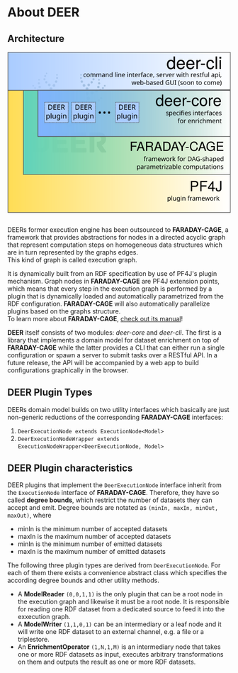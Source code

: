 # About DEER

## Architecture

<img src="./stack.svg" style="float:right; margin:0em 0em 2em 2em"/>

DEERs former execution engine has been outsourced to **FARADAY-CAGE**, a framework that provides
abstractions for nodes in a directed acyclic graph that represent computation steps on homogeneous
data structures which are in turn represented by the graphs edges.  
This kind of graph is called execution graph.


It is dynamically built from an RDF specification by use of PF4J's plugin mechanism.
Graph nodes in **FARADAY-CAGE** are PF4J extension points, which means that every step in the execution
graph is performed by a plugin that is dynamically loaded and automatically parametrized from
the RDF configuration.
**FARADAY-CAGE** will also automatically parallelize plugins based on the graphs structure.  
To learn more about **FARADAY-CAGE**, [check out its manual](https://dice-group.github.io/faraday-cage/)! 


**DEER** itself consists of two modules: *deer-core* and *deer-cli*.
The first is a library that implements a domain model for dataset enrichment on top of **FARADAY-CAGE**
while the latter provides a CLI that can either run a single configuration or spawn a server to 
submit tasks over a RESTful API. In a future release, the API will be accompanied by a web app
to build configurations graphically in the browser.

## DEER Plugin Types

DEERs domain model builds on two utility interfaces which basically are just non-generic reductions
of the corresponding **FARADAY-CAGE** interfaces:
1. `DeerExecutionNode extends ExecutionNode<Model>`
2. `DeerExecutionNodeWrapper extends ExecutionNodeWrapper<DeerExecutionNode, Model>`


## DEER Plugin characteristics

DEER plugins that implement the `DeerExecutionNode` interface inherit from the `ExecutionNode` interface of **FARADAY-CAGE**.
Therefore, they have so called **degree bounds**, which restrict the number of datasets they can accept and emit.
Degree bounds are notated as `(minIn, maxIn, minOut, maxOut)`, where
  * minIn is the minimum number of accepted datasets
  * maxIn is the maximum number of accepted datasets
  * minIn is the minimum number of emitted datasets
  * maxIn is the maximum number of emitted datasets
  
The following three plugin types are derived from `DeerExecutionNode`. For each of them there
exists a convenience abstract class which specifies the according degree bounds and other utility methods.
 
* A **ModelReader** `(0,0,1,1)` is the only plugin that can be a root node in the execution graph and likewise it
must be a root node. It is responsible for reading one RDF dataset from a dedicated source to feed it into 
the exxecution graph.  
* A **ModelWriter** `(1,1,0,1)` can be an intermediary or a leaf node and it will write one RDF dataset to an external channel,
e.g. a file or a triplestore.  
* An **EnrichmentOperator** `(1,N,1,M)` is an intermediary node that takes one or more RDF datasets as input,
executes arbitrary transformations on them and outputs the result as one or more RDF datasets.

